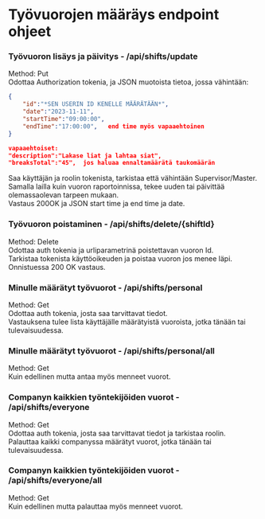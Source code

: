 # Työvuorojen määräys endpoint ohjeet  
  
### Työvuoron lisäys ja päivitys - /api/shifts/update  
  
Method: Put  
Odottaa Authorization tokenia, ja JSON muotoista tietoa, jossa vähintään:  
```json
{
    "id":"*SEN USERIN ID KENELLE MÄÄRÄTÄÄN*",
    "date":"2023-11-11",
    "startTime":"09:00:00",
    "endTime":"17:00:00",   end time myös vapaaehtoinen
}

vapaaehtoiset:
"description":"Lakase liat ja lahtaa siat",
"breaksTotal":"45",  jos haluaa ennaltamäärätä taukomäärän
```
  
Saa käyttäjän ja roolin tokenista, tarkistaa että vähintään Supervisor/Master.  
Samalla lailla kuin vuoron raportoinnissa, tekee uuden tai päivittää olemassaolevan tarpeen mukaan.  
Vastaus 200OK ja JSON start time ja end time ja date.  

### Työvuoron poistaminen   - /api/shifts/delete/{shiftId}
  
Method: Delete  
Odottaa auth tokenia ja urliparametrinä poistettavan vuoron Id.  
Tarkistaa tokenista käyttöoikeuden ja poistaa vuoron jos menee läpi.  
Onnistuessa 200 OK vastaus.  
  
### Minulle määrätyt työvuorot - /api/shifts/personal  
  
Method: Get  
Odottaa auth tokenia, josta saa tarvittavat tiedot.  
Vastauksena tulee lista käyttäjälle määrätyistä vuoroista, jotka tänään tai tulevaisuudessa.    
  
### Minulle määrätyt työvuorot - /api/shifts/personal/all  
  
Method: Get  
Kuin edellinen mutta antaa myös menneet vuorot.  
  
### Companyn kaikkien työntekijöiden vuorot - /api/shifts/everyone  
  
Method: Get  
Odottaa auth tokenia, josta saa tarvittavat tiedot ja tarkistaa roolin.  
Palauttaa kaikki companyssa määrätyt vuorot, jotka tänään tai tulevaisuudessa.  
  
### Companyn kaikkien työntekijöiden vuorot - /api/shifts/everyone/all  
  
Method: Get  
Kuin edellinen mutta palauttaa myös menneet vuorot.  
  


